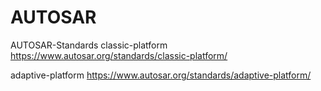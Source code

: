 # AUTOSAR
AUTOSAR-Standards classic-platform https://www.autosar.org/standards/classic-platform/

adaptive-platform https://www.autosar.org/standards/adaptive-platform/
